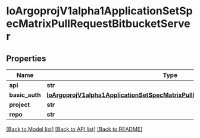 # IoArgoprojV1alpha1ApplicationSetSpecMatrixPullRequestBitbucketServer

## Properties
Name | Type | Description | Notes
------------ | ------------- | ------------- | -------------
**api** | **str** |  | 
**basic_auth** | [**IoArgoprojV1alpha1ApplicationSetSpecMatrixPullRequestBitbucketServerBasicAuth**](IoArgoprojV1alpha1ApplicationSetSpecMatrixPullRequestBitbucketServerBasicAuth.md) |  | [optional] 
**project** | **str** |  | 
**repo** | **str** |  | 

[[Back to Model list]](../README.md#documentation-for-models) [[Back to API list]](../README.md#documentation-for-api-endpoints) [[Back to README]](../README.md)


